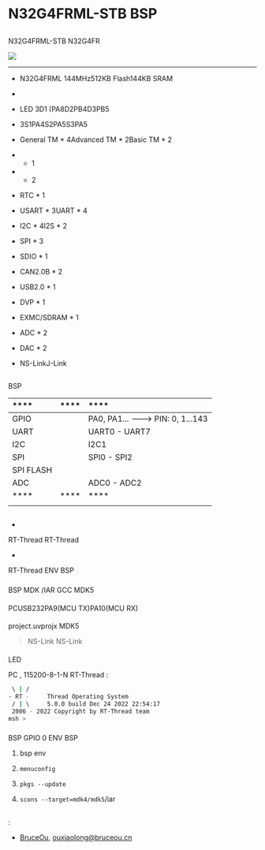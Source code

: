 # N32G4FRML-STB BSP 

## 

N32G4FRML-STB N32G4FR

![](./figures/board.png)


 **** 

- N32G4FRML 144MHz512KB Flash144KB SRAM
- 

  - LED 3D1 (PA8D2PB4D3PB5
  - 3S1PA4S2PA5S3PA5  
  - General TM * 4Advanced TM * 2Basic TM * 2
  -  * 1
  -  * 2
  - RTC * 1
  - USART * 3UART * 4
  - I2C * 4I2S * 2
  - SPI * 3
  - SDIO * 1
  - CAN2.0B * 2
  - USB2.0   * 1
  - DVP * 1
  - EXMC/SDRAM * 1
  - ADC * 2
  - DAC * 2
- NS-LinkJ-Link



## 

 BSP 

| **** | **** | ****                         |
| :----------- | :----------: | :------------------------------- |
| GPIO         |          | PA0, PA1... ---> PIN: 0, 1...143 |
| UART         |          | UART0 - UART7                    |
| I2C          |          | I2C1                             |
| SPI          |          | SPI0 - SPI2                      |
| SPI FLASH    |          |                                  |
| ADC          |          | ADC0 - ADC2                      |
| **** | **** | ****                         |
|          |      |                          |



## 



- 

   RT-Thread  RT-Thread  

- 

   RT-Thread  ENV  BSP 

### 

 BSP MDK /IAR GCC  MDK5 

#### 

 PCUSB232PA9(MCU TX)PA10(MCU RX)

#### 

 project.uvprojx  MDK5 

>  NS-Link   NS-Link  

#### 

LED 

 PC , 115200-8-1-N RT-Thread :

```bash
 \ | /
- RT -     Thread Operating System
 / | \     5.0.0 build Dec 24 2022 22:54:17
 2006 - 2022 Copyright by RT-Thread team
msh >
```

### 

 BSP  GPIO  0 ENV BSP 

1.  bsp  env 

2. `menuconfig`

3. `pkgs --update`

4. `scons --target=mdk4/mdk5`/iar

## 



## 

:

- [BruceOu](https://github.com/Ouxiaolong/), <ouxiaolong@bruceou.cn>



